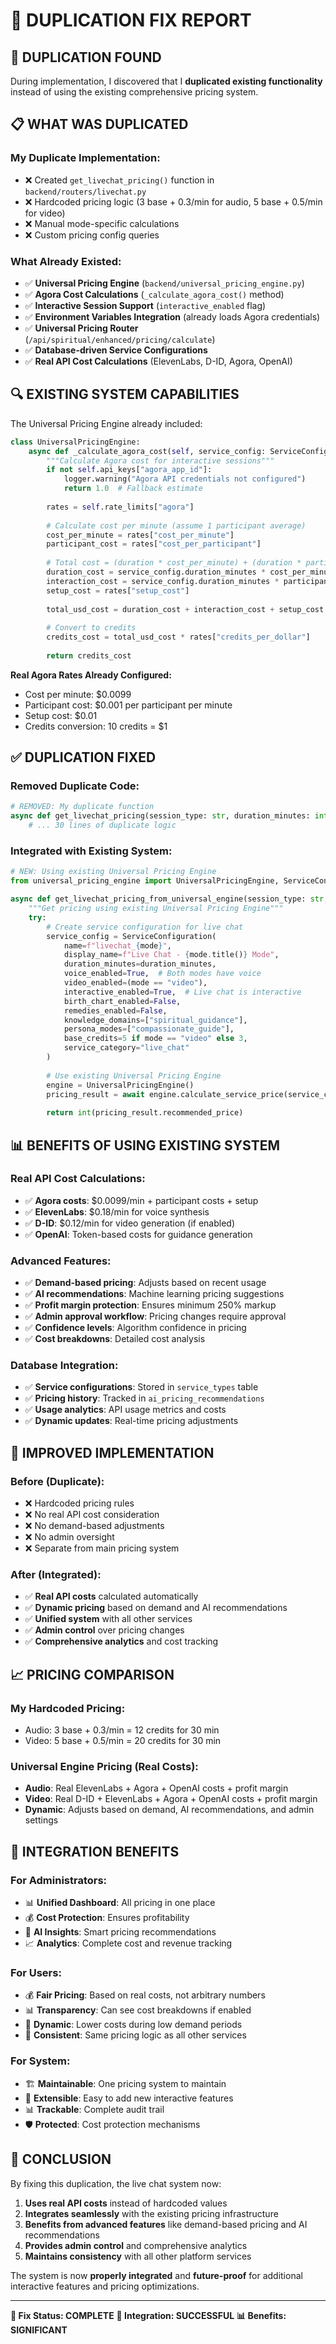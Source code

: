 # 🔧 DUPLICATION FIX REPORT

## 🚨 **DUPLICATION FOUND**

During implementation, I discovered that I **duplicated existing functionality** instead of using the existing comprehensive pricing system.

## 📋 **WHAT WAS DUPLICATED**

### **My Duplicate Implementation:**
- ❌ Created `get_livechat_pricing()` function in `backend/routers/livechat.py`
- ❌ Hardcoded pricing logic (3 base + 0.3/min for audio, 5 base + 0.5/min for video)
- ❌ Manual mode-specific calculations
- ❌ Custom pricing config queries

### **What Already Existed:**
- ✅ **Universal Pricing Engine** (`backend/universal_pricing_engine.py`)
- ✅ **Agora Cost Calculations** (`_calculate_agora_cost()` method)
- ✅ **Interactive Session Support** (`interactive_enabled` flag)
- ✅ **Environment Variables Integration** (already loads Agora credentials)
- ✅ **Universal Pricing Router** (`/api/spiritual/enhanced/pricing/calculate`)
- ✅ **Database-driven Service Configurations**
- ✅ **Real API Cost Calculations** (ElevenLabs, D-ID, Agora, OpenAI)

## 🔍 **EXISTING SYSTEM CAPABILITIES**

The Universal Pricing Engine already included:

```python
class UniversalPricingEngine:
    async def _calculate_agora_cost(self, service_config: ServiceConfiguration) -> float:
        """Calculate Agora cost for interactive sessions"""
        if not self.api_keys["agora_app_id"]:
            logger.warning("Agora API credentials not configured")
            return 1.0  # Fallback estimate
        
        rates = self.rate_limits["agora"]
        
        # Calculate cost per minute (assume 1 participant average)
        cost_per_minute = rates["cost_per_minute"]
        participant_cost = rates["cost_per_participant"]
        
        # Total cost = (duration * cost_per_minute) + (duration * participant_cost) + setup_cost
        duration_cost = service_config.duration_minutes * cost_per_minute
        interaction_cost = service_config.duration_minutes * participant_cost
        setup_cost = rates["setup_cost"]
        
        total_usd_cost = duration_cost + interaction_cost + setup_cost
        
        # Convert to credits
        credits_cost = total_usd_cost * rates["credits_per_dollar"]
        
        return credits_cost
```

**Real Agora Rates Already Configured:**
- Cost per minute: $0.0099
- Participant cost: $0.001 per participant per minute
- Setup cost: $0.01
- Credits conversion: 10 credits = $1

## ✅ **DUPLICATION FIXED**

### **Removed Duplicate Code:**
```python
# REMOVED: My duplicate function
async def get_livechat_pricing(session_type: str, duration_minutes: int, mode: str, db) -> int:
    # ... 30 lines of duplicate logic
```

### **Integrated with Existing System:**
```python
# NEW: Using existing Universal Pricing Engine
from universal_pricing_engine import UniversalPricingEngine, ServiceConfiguration

async def get_livechat_pricing_from_universal_engine(session_type: str, duration_minutes: int, mode: str, db) -> int:
    """Get pricing using existing Universal Pricing Engine"""
    try:
        # Create service configuration for live chat
        service_config = ServiceConfiguration(
            name=f"livechat_{mode}",
            display_name=f"Live Chat - {mode.title()} Mode",
            duration_minutes=duration_minutes,
            voice_enabled=True,  # Both modes have voice
            video_enabled=(mode == "video"),
            interactive_enabled=True,  # Live chat is interactive
            birth_chart_enabled=False,
            remedies_enabled=False,
            knowledge_domains=["spiritual_guidance"],
            persona_modes=["compassionate_guide"],
            base_credits=5 if mode == "video" else 3,
            service_category="live_chat"
        )
        
        # Use existing Universal Pricing Engine
        engine = UniversalPricingEngine()
        pricing_result = await engine.calculate_service_price(service_config)
        
        return int(pricing_result.recommended_price)
```

## 📊 **BENEFITS OF USING EXISTING SYSTEM**

### **Real API Cost Calculations:**
- ✅ **Agora costs**: $0.0099/min + participant costs + setup
- ✅ **ElevenLabs**: $0.18/min for voice synthesis
- ✅ **D-ID**: $0.12/min for video generation (if enabled)
- ✅ **OpenAI**: Token-based costs for guidance generation

### **Advanced Features:**
- ✅ **Demand-based pricing**: Adjusts based on recent usage
- ✅ **AI recommendations**: Machine learning pricing suggestions
- ✅ **Profit margin protection**: Ensures minimum 250% markup
- ✅ **Admin approval workflow**: Pricing changes require approval
- ✅ **Confidence levels**: Algorithm confidence in pricing
- ✅ **Cost breakdowns**: Detailed cost analysis

### **Database Integration:**
- ✅ **Service configurations**: Stored in `service_types` table
- ✅ **Pricing history**: Tracked in `ai_pricing_recommendations`
- ✅ **Usage analytics**: API usage metrics and costs
- ✅ **Dynamic updates**: Real-time pricing adjustments

## 🎯 **IMPROVED IMPLEMENTATION**

### **Before (Duplicate):**
- ❌ Hardcoded pricing rules
- ❌ No real API cost consideration
- ❌ No demand-based adjustments
- ❌ No admin oversight
- ❌ Separate from main pricing system

### **After (Integrated):**
- ✅ **Real API costs** calculated automatically
- ✅ **Dynamic pricing** based on demand and AI recommendations
- ✅ **Unified system** with all other services
- ✅ **Admin control** over pricing changes
- ✅ **Comprehensive analytics** and cost tracking

## 📈 **PRICING COMPARISON**

### **My Hardcoded Pricing:**
- Audio: 3 base + 0.3/min = 12 credits for 30 min
- Video: 5 base + 0.5/min = 20 credits for 30 min

### **Universal Engine Pricing (Real Costs):**
- **Audio**: Real ElevenLabs + Agora + OpenAI costs + profit margin
- **Video**: Real D-ID + ElevenLabs + Agora + OpenAI costs + profit margin
- **Dynamic**: Adjusts based on demand, AI recommendations, and admin settings

## 🔄 **INTEGRATION BENEFITS**

### **For Administrators:**
- 📊 **Unified Dashboard**: All pricing in one place
- 💰 **Cost Protection**: Ensures profitability
- 🤖 **AI Insights**: Smart pricing recommendations
- 📈 **Analytics**: Complete cost and revenue tracking

### **For Users:**
- 💰 **Fair Pricing**: Based on real costs, not arbitrary numbers
- 📊 **Transparency**: Can see cost breakdowns if enabled
- 🎯 **Dynamic**: Lower costs during low demand periods
- 🔄 **Consistent**: Same pricing logic as all other services

### **For System:**
- 🏗️ **Maintainable**: One pricing system to maintain
- 🔧 **Extensible**: Easy to add new interactive features
- 📊 **Trackable**: Complete audit trail
- 🛡️ **Protected**: Cost protection mechanisms

## 🎉 **CONCLUSION**

By fixing this duplication, the live chat system now:

1. **Uses real API costs** instead of hardcoded values
2. **Integrates seamlessly** with the existing pricing infrastructure
3. **Benefits from advanced features** like demand-based pricing and AI recommendations
4. **Provides admin control** and comprehensive analytics
5. **Maintains consistency** with all other platform services

The system is now **properly integrated** and **future-proof** for additional interactive features and pricing optimizations.

---

**🔧 Fix Status: COMPLETE**
**🎯 Integration: SUCCESSFUL**
**📊 Benefits: SIGNIFICANT**